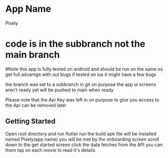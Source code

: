 # App Name
Pixely

# code is in the subbranch not the main branch

#Note 
this app is fully tested on android and should be run on
the same os get full advantge with out bugs
if tested on ios it might have a few bugs 

the branch was set to a subbranch in git on purpose 
the app ui screens aren't ready yet will be pushed to main when ready 

Please note that the Api Key was left in on purpose to give you access to the Api 
can be removed later 

## Getting Started
Open root directory and run flutter run
the build apk file will be installed 
named Pixely(app name)
you will be met by the onboarding screen 
scroll down to the get started screen click
the data fetches from the API
you can them tap on each movie to read it's details 